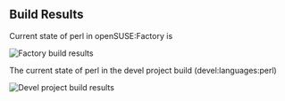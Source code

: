 
## Build Results

Current state of perl in openSUSE:Factory is

![Factory build results](https://br.opensuse.org/status/openSUSE:Factory/perl-Devel-OverloadInfo/standard)

The current state of perl in the devel project build (devel:languages:perl)

![Devel project build results](https://br.opensuse.org/status/devel:languages:perl/perl-Devel-OverloadInfo)


